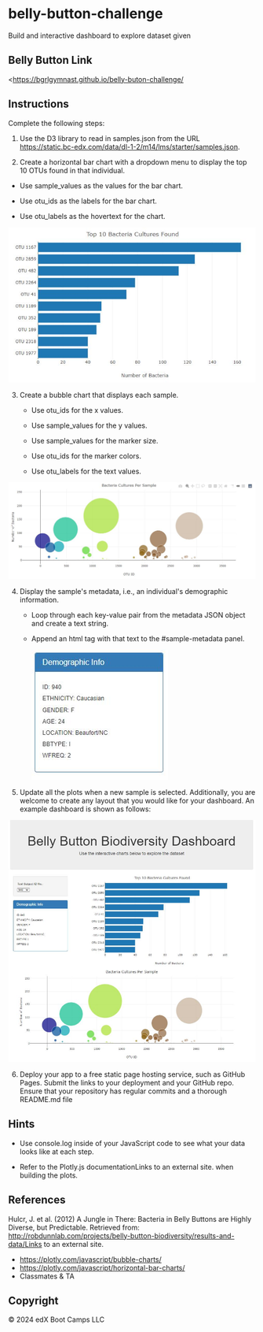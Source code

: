 # belly-button-challenge
Build and interactive dashboard to explore dataset given

## Belly Button Link

<https://bgrlgymnast.github.io/belly-buton-challenge/

## Instructions
Complete the following steps:

1. Use the D3 library to read in samples.json from the URL https://static.bc-edx.com/data/dl-1-2/m14/lms/starter/samples.json.

2. Create a horizontal bar chart with a dropdown menu to display the top 10 OTUs found in that individual.
 
- Use sample_values as the values for the bar chart.

- Use otu_ids as the labels for the bar chart.

- Use otu_labels as the hovertext for the chart.

![hw](./hw01.jpg)

3. Create a bubble chart that displays each sample.

    - Use otu_ids for the x values.

    - Use sample_values for the y values.

    -  Use sample_values for the marker size.

    - Use otu_ids for the marker colors.

    - Use otu_labels for the text values.

![bubble](./bubble_chart.jpg)

4. Display the sample's metadata, i.e., an individual's demographic information.

    - Loop through each key-value pair from the metadata JSON object and create a text string.

    - Append an html tag with that text to the #sample-metadata panel.

        ![hw3](./hw03.jpg)

5. Update all the plots when a new sample is selected. Additionally, you are welcome to create any layout that you would like for your dashboard. An example dashboard is shown as follows:


![hw2](./hw02.jpg)

6. Deploy your app to a free static page hosting service, such as GitHub Pages. Submit the links to your deployment and your GitHub repo. Ensure that your repository has regular commits and a thorough README.md file

## Hints
- Use console.log inside of your JavaScript code to see what your data looks like at each step.

- Refer to the Plotly.js documentationLinks to an external site. when building the plots.

## References
Hulcr, J. et al. (2012) A Jungle in There: Bacteria in Belly Buttons are Highly Diverse, but Predictable. Retrieved from: http://robdunnlab.com/projects/belly-button-biodiversity/results-and-data/Links to an external site.

- https://plotly.com/javascript/bubble-charts/
- https://plotly.com/javascript/horizontal-bar-charts/
- Classmates & TA

## Copyright
© 2024 edX Boot Camps LLC
